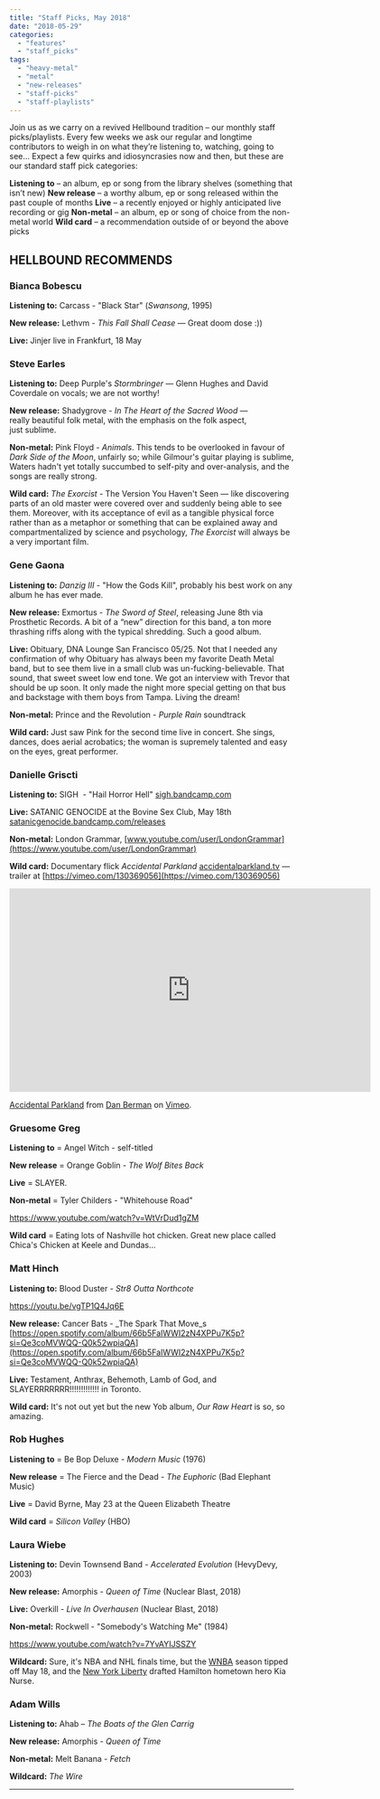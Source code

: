 ```yaml
---
title: "Staff Picks, May 2018"
date: "2018-05-29"
categories: 
  - "features"
  - "staff_picks"
tags: 
  - "heavy-metal"
  - "metal"
  - "new-releases"
  - "staff-picks"
  - "staff-playlists"
---
```


Join us as we carry on a revived Hellbound tradition – our monthly staff picks/playlists. Every few weeks we ask our regular and longtime contributors to weigh in on what they’re listening to, watching, going to see… Expect a few quirks and idiosyncrasies now and then, but these are our standard staff pick categories:

**Listening to** – an album, ep or song from the library shelves (something that isn’t new) **New release** – a worthy album, ep or song released within the past couple of months **Live** – a recently enjoyed or highly anticipated live recording or gig **Non-metal** – an album, ep or song of choice from the non-metal world **Wild card** – a recommendation outside of or beyond the above picks

## HELLBOUND RECOMMENDS

### Bianca Bobescu

**Listening to:** Carcass - "Black Star" (_Swansong_, 1995)

**New release:** Lethvm - _This Fall Shall Cease_ — Great doom dose :))

**Live:** Jinjer live in Frankfurt, 18 May

### Steve Earles

**Listening to:** Deep Purple's _Stormbringer_ — Glenn Hughes and David Coverdale on vocals; we are not worthy!

**New release:** Shadygrove - _In The Heart of the Sacred Wood_ — really beautiful folk metal, with the emphasis on the folk aspect, just sublime.

**Non-metal:** Pink Floyd - _Animals_. This tends to be overlooked in favour of _Dark Side of the Moon_, unfairly so; while Gilmour's guitar playing is sublime, Waters hadn't yet totally succumbed to self-pity and over-analysis, and the songs are really strong.

**Wild card:** _The Exorcist_ \- The Version You Haven't Seen — like discovering parts of an old master were covered over and suddenly being able to see them. Moreover, with its acceptance of evil as a tangible physical force rather than as a metaphor or something that can be explained away and compartmentalized by science and psychology, _The Exorcist_ will always be a very important film.

### Gene Gaona

**Listening to:** _Danzig III_ - "How the Gods Kill", probably his best work on any album he has ever made.

**New release:** Exmortus - _The Sword of Steel_, releasing June 8th via Prosthetic Records. A bit of a “new” direction for this band, a ton more thrashing riffs along with the typical shredding. Such a good album.

**Live:** Obituary, DNA Lounge San Francisco 05/25. Not that I needed any confirmation of why Obituary has always been my favorite Death Metal band, but to see them live in a small club was un-fucking-believable. That sound, that sweet sweet low end tone. We got an interview with Trevor that should be up soon. It only made the night more special getting on that bus and backstage with them boys from Tampa. Living the dream!

**Non-metal:** Prince and the Revolution - _Purple Rain_ soundtrack

**Wild card:** Just saw Pink for the second time live in concert. She sings, dances, does aerial acrobatics; the woman is supremely talented and easy on the eyes, great performer.

### Danielle Griscti

**Listening to:** SIGH  - "Hail Horror Hell" [sigh.bandcamp.com](https://sigh.bandcamp.com)

**Live:** SATANIC GENOCIDE at the Bovine Sex Club, May 18th [satanicgenocide.bandcamp.com/releases](https://satanicgenocide.bandcamp.com/releases)

**Non-metal:** London Grammar, [www.youtube.com/user/LondonGrammar](https://www.youtube.com/user/LondonGrammar)

**Wild card:** Documentary flick _Accidental Parkland_ [accidentalparkland.tv](http://accidentalparkland.tv/) — trailer at [https://vimeo.com/130369056](https://vimeo.com/130369056)

<iframe src="https://player.vimeo.com/video/130369056" width="640" height="360" frameborder="0" allowfullscreen="allowfullscreen"></iframe>

[Accidental Parkland](https://vimeo.com/130369056) from [Dan Berman](https://vimeo.com/metaldog) on [Vimeo](https://vimeo.com).

### Gruesome Greg

**Listening to** = Angel Witch - self-titled

**New release** = Orange Goblin - _The Wolf Bites Back_

**Live** = SLAYER.

**Non-metal** = Tyler Childers - "Whitehouse Road"

https://www.youtube.com/watch?v=WtVrDud1gZM

**Wild card** = Eating lots of Nashville hot chicken. Great new place called Chica's Chicken at Keele and Dundas...

### Matt Hinch

**Listening to:** Blood Duster - _Str8 Outta Northcote_

https://youtu.be/vgTP1Q4Jq6E

**New release:** Cancer Bats - _The Spark That Move_s [https://open.spotify.com/album/66b5FaIWWI2zN4XPPu7K5p?si=Qe3coMVWQQ-Q0k52wpiaQA](https://open.spotify.com/album/66b5FaIWWI2zN4XPPu7K5p?si=Qe3coMVWQQ-Q0k52wpiaQA)

**Live:** Testament, Anthrax, Behemoth, Lamb of God, and SLAYERRRRRRR!!!!!!!!!!!!! in Toronto.

**Wild card:** It's not out yet but the new Yob album, _Our Raw Heart_ is so, so amazing.

### Rob Hughes

**Listening to** \= Be Bop Deluxe - _Modern Music_ (1976)

**New release** = The Fierce and the Dead - _The Euphoric_ (Bad Elephant Music)

**Live** = David Byrne, May 23 at the Queen Elizabeth Theatre

**Wild card** = _Silicon Valley_ (HBO)

### Laura Wiebe

**Listening to:** Devin Townsend Band - _Accelerated Evolution_ (HevyDevy, 2003)

**New release:** Amorphis - _Queen of Time_ (Nuclear Blast, 2018)

**Live:** Overkill - _Live In Overhausen_ (Nuclear Blast, 2018)

**Non-metal:** Rockwell - "Somebody's Watching Me" (1984)

https://www.youtube.com/watch?v=7YvAYIJSSZY

**Wildcard:** Sure, it's NBA and NHL finals time, but the [WNBA](http://www.wnba.com/) season tipped off May 18, and the [New York Liberty](http://liberty.wnba.com/) drafted Hamilton hometown hero Kia Nurse.

### Adam Wills

**Listening to:** Ahab – _The Boats of the Glen Carrig_

**New release:** Amorphis - _Queen of Time_

**Non-metal:** Melt Banana - _Fetch_

**Wildcard:** _The Wire_

* * *
